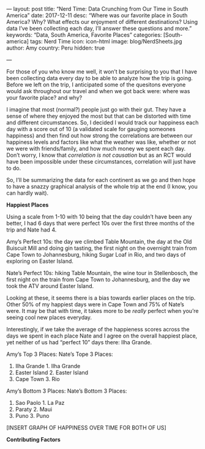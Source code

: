 —
layout: post
title: “Nerd Time: Data Crunching from Our Time in South America”
date: 2017-12-11
desc: “Where was our favorite place in South America? Why? What effects our enjoyment of different destinations? Using data I’ve been collecting each day, I’ll answer these questions and more.”
keywords: “Data, South America, Favorite Places”
categories: [South-america]
tags: Nerd Time
icon: icon-html
image: blog/NerdSheets.jpg
author: Amy
country: Peru
hidden: true

—

For those of you who know me well, it won’t be surprising to you that I have been collecting data every day to be able to analyze how the trip is going. Before we left on the trip, I anticipated some of the quesitons everyone would ask throughout our travel and when we got back were: where was your favorite place? and why?

I imagine that most (normal?) people just go with their gut. They have a sense of where they enjoyed the most but that can be distorted with time and different circumstances. So, I decided I would track our happiness each day with a score out of 10 (a validated scale for gauging someones happiness) and then find out how strong the correlations are between our happiness levels and factors like what the weather was like, whether or not we were with friends/family, and how much money we spent each day. Don’t worry, I know that _correlation is not causation_ but as an RCT would have been impossible under these circumstances, correlation will just have to do. 

So, I’ll be summarizing the data for each continent as we go and then hope to have a snazzy graphical analysis of the whole trip at the end (I know, you can hardly wait). 

**Happiest Places**

Using a scale from 1-10 with 10 being that the day couldn’t have been any better, I had 6 days that were perfect 10s over the first three months of the trip and Nate had 4. 

Amy’s Perfect 10s: the day we climbed Table Mountain, the day at the Old Buiscuit Mill and doing gin tasting, the first night on the overnight train from Cape Town to Johannesburg, hiking Sugar Loaf in Rio, and two days of exploring on Easter Island.

Nate’s Perfect 10s: hiking Table Mountain, the wine tour in Stellenbosch, the first night on the train from Cape Town to Johannesburg, and the day we took the ATV around Easter Island. 

Looking at these, it seems there is a bias towards earlier places on the trip. Other 50% of my happiest days were in Cape Town and 75% of Nate’s were. It may be that with time, it takes more to be _really_ perfect when you’re seeing cool new places everyday. 

Interestingly, if we take the average of the happieness scores across the days we spent in each place Nate and I agree on the overall happiest place, yet neither of us had “perfect 10” days there: Ilha Grande. 

Amy’s Top 3 Places:                 Nate’s Tope 3 Places:
1. Ilha Grande                      1. Ilha Grande
2. Easter Island                    2. Easter Island
3. Cape Town                        3. Rio 

Amy’s Bottom 3 Places:              Nate’s Bottom 3 Places:
1. Sao Paolo                        1. La Paz
2. Paraty                           2. Maui
3. Puno                             3. Puno

[INSERT GRAPH OF HAPPINESS OVER TIME FOR BOTH OF US]

**Contributing Factors**


